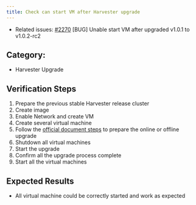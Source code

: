 ```yaml
---
title: Check can start VM after Harvester upgrade
---
```


* Related issues: [#2270](https://github.com/harvester/harvester/issues/2270) [BUG] Unable start VM after upgraded v1.0.1 to v1.0.2-rc2

## Category: 
* Harvester Upgrade

## Verification Steps
1. Prepare the previous stable Harvester release cluster
1. Create image
1. Enable Network and create VM
1. Create several virtual machine
1. Follow the [official document steps](https://docs.harvesterhci.io/v1.0/upgrade/automatic/) to prepare the online or offline upgrade
1. Shutdown all virtual machines
1. Start the upgrade
1. Confirm all the upgrade process complete
1. Start all the virtual machines

## Expected Results
* All virtual machine could be correctly started and work as expected